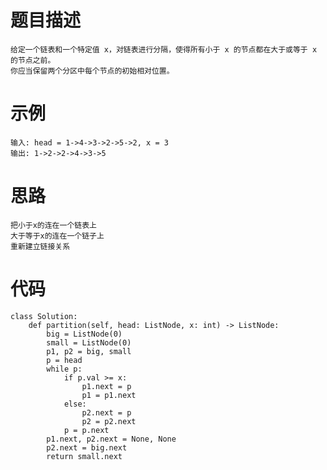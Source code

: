 # 题目描述
    给定一个链表和一个特定值 x，对链表进行分隔，使得所有小于 x 的节点都在大于或等于 x 的节点之前。
    你应当保留两个分区中每个节点的初始相对位置。
# 示例
```
输入: head = 1->4->3->2->5->2, x = 3
输出: 1->2->2->4->3->5
```
# 思路
    把小于x的连在一个链表上
    大于等于x的连在一个链子上
    重新建立链接关系
# 代码
```
class Solution:
    def partition(self, head: ListNode, x: int) -> ListNode:
        big = ListNode(0)
        small = ListNode(0)
        p1, p2 = big, small
        p = head
        while p:
            if p.val >= x:
                p1.next = p
                p1 = p1.next
            else:
                p2.next = p
                p2 = p2.next
            p = p.next
        p1.next, p2.next = None, None
        p2.next = big.next
        return small.next
```
